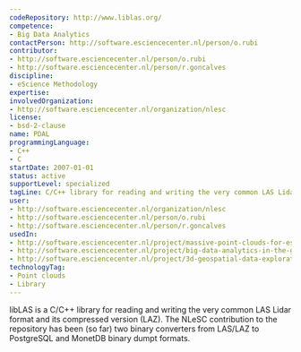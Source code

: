 ```yaml
---
codeRepository: http://www.liblas.org/
competence:
- Big Data Analytics
contactPerson: http://software.esciencecenter.nl/person/o.rubi
contributor:
- http://software.esciencecenter.nl/person/o.rubi
- http://software.esciencecenter.nl/person/r.goncalves
discipline:
- eScience Methodology
expertise:
involvedOrganization:
- http://software.esciencecenter.nl/organization/nlesc
license:
- bsd-2-clause
name: PDAL
programmingLanguage:
- C++
- C
startDate: 2007-01-01
status: active
supportLevel: specialized
tagLine: C/C++ library for reading and writing the very common LAS Lidar format.
user:
- http://software.esciencecenter.nl/organization/nlesc
- http://software.esciencecenter.nl/person/o.rubi
- http://software.esciencecenter.nl/person/r.goncalves
usedIn:
- http://software.esciencecenter.nl/project/massive-point-clouds-for-esciences
- http://software.esciencecenter.nl/project/big-data-analytics-in-the-geo-spatial-domain
- http://software.esciencecenter.nl/project/3d-geospatial-data-exploration-for-modern-risk-management-systems
technologyTag:
- Point clouds
- Library
---
```

libLAS is a C/C++ library for reading and writing the very common LAS Lidar format and its compressed version (LAZ). The NLeSC contribution to the repository has been (so far) two binary converters from LAS/LAZ to PostgreSQL and MonetDB binary dumpt formats.
